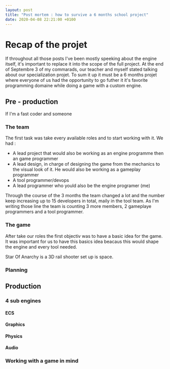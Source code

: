 ```yaml
---
layout: post
title: "Post mortem : how to survive a 6 months school project"
date: 2020-04-08 22:21:00 +0100
---
```


# Recap of the projet
If throughout all those posts I've been mostly speeking about the engine itself, it's important to replace it into the scope of the full project. At the end of Septembre 3 of my commarads, our teacher and myself stated talking about our specialization projet. To sum it up it must be a 6 months projet where everyone of us had the opportunity to go futher it it's favorite programming domaine while doing a game with a custom engine. 

## Pre - production

If I'm a fast coder and someone 

### The team

The first task was take every available roles and to start working with it. We had :
- A lead project that would also be working as an engine programme then an game programmer
- A lead design, in charge of designing the game from the mechanics to the visual look of it. He would also be working as a gameplay programmer
- A tool programmer/devops
- A lead programmer who yould also be the engine programer (me)

Through the course of the 3 months the team changed a lot and the number keep increasing up to 15 developers in total, maily in the tool team. As I'm writing those line the team is counting 3 more members, 2 gameplaye programmers and a tool programmer.

### The game
After take our roles the first objectiv was to have a basic idea for the game. It was important for us to have this basics idea beacaus this would shape the engine and every tool needed.

Star Of Anarchy is a 3D rail shooter set up is space.

### Planning

## Production 

### 4 sub engines

#### ECS

#### Graphics

#### Physics

#### Audio

### Working with a game in mind 
